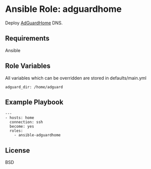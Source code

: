 Ansible Role: adguardhome
=========

Deploy [AdGuardHome](https://github.com/AdguardTeam/AdGuardHome) DNS.

Requirements
------------

Ansible

Role Variables
--------------

All variables which can be overridden are stored in defaults/main.yml

`adguard_dir: /home/adguard`

Example Playbook
----------------

```text
---
- hosts: home
  connection: ssh
  become: yes
  roles: 
    - ansible-adguardhome

```

License
-------

BSD
